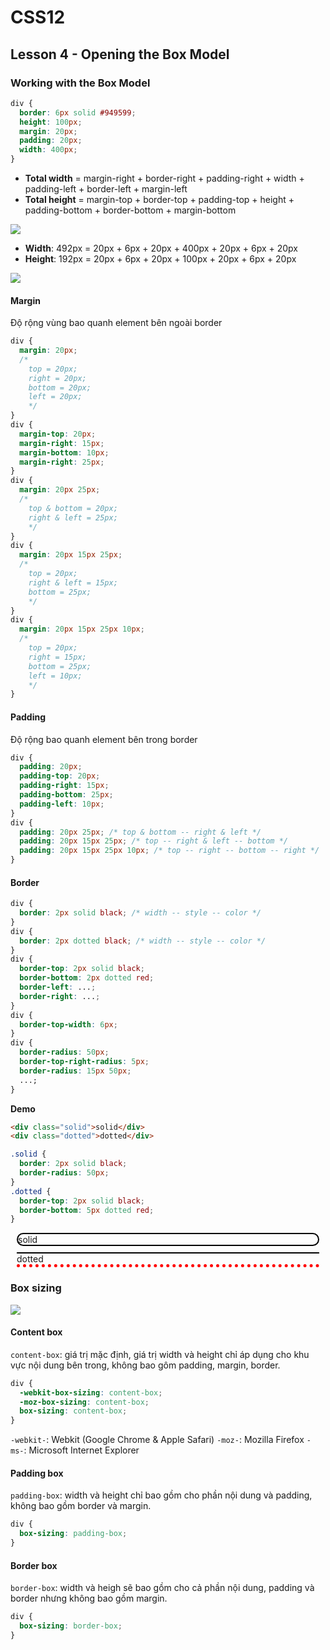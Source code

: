 # CSS12

## Lesson 4 - Opening the Box Model

### Working with the Box Model

```css
div {
  border: 6px solid #949599;
  height: 100px;
  margin: 20px;
  padding: 20px;
  width: 400px;
}
```

- **Total width** = margin-right + border-right + padding-right + width + padding-left + border-left + margin-left
- **Total height** = margin-top + border-top + padding-top + height + padding-bottom + border-bottom + margin-bottom

![](https://learn.shayhowe.com/assets/images/courses/html-css/opening-the-box-model/box-model.png)

- **Width**: 492px = 20px + 6px + 20px + 400px + 20px + 6px + 20px
- **Height**: 192px = 20px + 6px + 20px + 100px + 20px + 6px + 20px

![](https://thachpham.com/wp-content/uploads/2015/04/box-model.gif)

#### Margin

Độ rộng vùng bao quanh element bên ngoài border

```css
div {
  margin: 20px;
  /* 
    top = 20px; 
    right = 20px;
    bottom = 20px;
    left = 20px;
    */
}
div {
  margin-top: 20px;
  margin-right: 15px;
  margin-bottom: 10px;
  margin-right: 25px;
}
div {
  margin: 20px 25px;
  /* 
    top & bottom = 20px;
    right & left = 25px;
    */
}
div {
  margin: 20px 15px 25px;
  /*
    top = 20px;
    right & left = 15px;
    bottom = 25px;
    */
}
div {
  margin: 20px 15px 25px 10px;
  /*
    top = 20px;
    right = 15px;
    bottom = 25px;
    left = 10px;
    */
}
```

#### Padding

Độ rộng bao quanh element bên trong border

```css
div {
  padding: 20px;
  padding-top: 20px;
  padding-right: 15px;
  padding-bottom: 25px;
  padding-left: 10px;
}
div {
  padding: 20px 25px; /* top & bottom -- right & left */
  padding: 20px 15px 25px; /* top -- right & left -- bottom */
  padding: 20px 15px 25px 10px; /* top -- right -- bottom -- right */
}
```

#### Border

```css
div {
  border: 2px solid black; /* width -- style -- color */
}
div {
  border: 2px dotted black; /* width -- style -- color */
}
div {
  border-top: 2px solid black;
  border-bottom: 2px dotted red;
  border-left: ...;
  border-right: ...;
}
div {
  border-top-width: 6px;
}
div {
  border-radius: 50px;
  border-top-right-radius: 5px;
  border-radius: 15px 50px;
  ...;
}
```

**Demo**

```html
<div class="solid">solid</div>
<div class="dotted">dotted</div>
```

```css
.solid {
  border: 2px solid black;
  border-radius: 50px;
}
.dotted {
  border-top: 2px solid black;
  border-bottom: 5px dotted red;
}
```

<div class="solid" style="border: 2px solid black; margin: 10px; border-radius: 50px;">solid</div>
<div class="dotted" style="border-top: 2px solid black;
  border-bottom: 5px dotted red; margin: 10px;">dotted</div>

### Box sizing

![](https://learn.shayhowe.com/assets/images/courses/html-css/opening-the-box-model/box-sizing.png)

#### Content box

`content-box`: giá trị mặc định, giá trị width và height chỉ áp dụng cho khu vực nội dung bên trong, không bao gôm padding, margin, border.

```css
div {
  -webkit-box-sizing: content-box;
  -moz-box-sizing: content-box;
  box-sizing: content-box;
}
```
`-webkit-`: Webkit (Google Chrome & Apple Safari)
`-moz-`: Mozilla Firefox 
`-ms-`: Microsoft Internet Explorer

#### Padding box

`padding-box`: width và height chỉ bao gồm cho phần nội dung và padding, không bao gồm border và margin.

```css
div {
  box-sizing: padding-box;
}
```

#### Border box

`border-box`: width và heigh sẽ bao gồm cho cả phần nội dung, padding và border nhưng không bao gồm margin.

```css
div {
  box-sizing: border-box;
}
```



